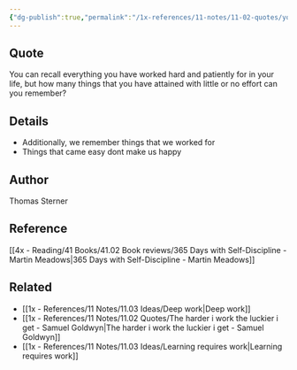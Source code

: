```yaml
---
{"dg-publish":true,"permalink":"/1x-references/11-notes/11-02-quotes/you-can-recall-everything-you-have-worked-hard-and-patiently-for-in-your-life-but-how-many-things-that-you-have-attained-with-little-or-no-effort-can-you-remember-thomas-sterner/","title":"You can recall everything you have worked hard and patiently for in your life, but how many things that you have attained with little or no effort can you remember - Thomas Sterner","created":"2024-02-21T19:38:48.813+03:00","updated":"2024-02-21T19:41:31.947+03:00"}
---
```



## Quote
You can recall everything you have worked hard and patiently for in your life, but how many things that you have attained with little or no effort can you remember?

## Details
- Additionally, we remember things that we worked for
- Things that came easy dont make us happy

## Author
Thomas Sterner

## Reference
[[4x - Reading/41 Books/41.02 Book reviews/365 Days with Self-Discipline - Martin Meadows\|365 Days with Self-Discipline - Martin Meadows]]

## Related
- [[1x - References/11 Notes/11.03 Ideas/Deep work\|Deep work]]
- [[1x - References/11 Notes/11.02 Quotes/The harder i work the luckier i get - Samuel Goldwyn\|The harder i work the luckier i get - Samuel Goldwyn]]
- [[1x - References/11 Notes/11.03 Ideas/Learning requires work\|Learning requires work]]